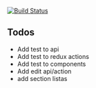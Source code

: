[![Build Status](https://semaphoreci.com/api/v1/developersoul/tbd/branches/master/badge.svg)](https://semaphoreci.com/developersoul/tbd)

## Todos
- Add test to api 
- Add test to redux actions
- Add test to components 
- Add edit api/action
- add section listas